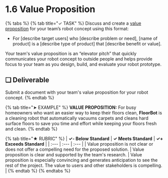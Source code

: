 # 1.6 Value Proposition

{% tabs %}
{% tab title="✓ TASK" %}
Discuss and create a [value proposition](https://docs.idew.org/principles-and-practices/practices/design-practices/value-proposition) for your team’s robot concept using this format:

* For \[describe target users\] who \[describe problem or need\], \[name of product\] is a \[describe type of product\] that \[describe benefit or value\].

Your team's value proposition is an “elevator pitch” that quickly communicates your robot concept to outside people and helps provide focus to your team as you design, build, and evaluate your robot prototype.

## **❏ Deliverable**

Submit a document with your team's value proposition for your robot concept.
{% endtab %}

{% tab title="➤ EXAMPLE" %}
**VALUE PROPOSITION:** For busy homeowners who want an easier way to keep their floors clean, **FloorBot** is a cleaning robot that automatically vacuums carpets and cleans hard surface floors to save you time and effort while keeping your floors fresh and clean.
{% endtab %}

{% tab title="★ RUBRIC" %}
| **✓- Below Standard** | **✓ Meets Standard** | **✓+ Exceeds Standard** |
| :--- | :--- | :--- |
| Value proposition is not clear or does not offer a compelling need for the proposed solution. | Value proposition is clear and supported by the team's research. | Value proposition is especially convincing and generates anticipation to see the rest of the project. The value to users and other stakeholders is compelling. |
{% endtab %}
{% endtabs %}



